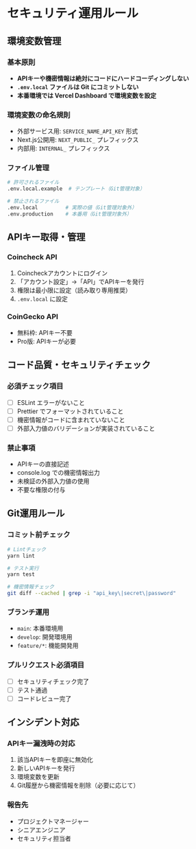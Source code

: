 # セキュリティ運用ルール

## 環境変数管理

### 基本原則
- **APIキーや機密情報は絶対にコードにハードコーディングしない**
- **`.env.local` ファイルは Git にコミットしない**
- **本番環境では Vercel Dashboard で環境変数を設定**

### 環境変数の命名規則
- 外部サービス用: `SERVICE_NAME_API_KEY` 形式
- Next.js公開用: `NEXT_PUBLIC_` プレフィックス
- 内部用: `INTERNAL_` プレフィックス

### ファイル管理
```bash
# 許可されるファイル
.env.local.example  # テンプレート（Git管理対象）

# 禁止されるファイル
.env.local         # 実際の値（Git管理対象外）
.env.production    # 本番用（Git管理対象外）
```

## APIキー取得・管理

### Coincheck API
1. Coincheckアカウントにログイン
2. 「アカウント設定」→「API」でAPIキーを発行
3. 権限は最小限に設定（読み取り専用推奨）
4. `.env.local` に設定

### CoinGecko API
- 無料枠: APIキー不要
- Pro版: APIキーが必要

## コード品質・セキュリティチェック

### 必須チェック項目
- [ ] ESLint エラーがないこと
- [ ] Prettier でフォーマットされていること
- [ ] 機密情報がコードに含まれていないこと
- [ ] 外部入力値のバリデーションが実装されていること

### 禁止事項
- APIキーの直接記述
- console.log での機密情報出力
- 未検証の外部入力値の使用
- 不要な権限の付与

## Git運用ルール

### コミット前チェック
```bash
# Lintチェック
yarn lint

# テスト実行
yarn test

# 機密情報チェック
git diff --cached | grep -i "api_key\|secret\|password"
```

### ブランチ運用
- `main`: 本番環境用
- `develop`: 開発環境用
- `feature/*`: 機能開発用

### プルリクエスト必須項目
- [ ] セキュリティチェック完了
- [ ] テスト通過
- [ ] コードレビュー完了

## インシデント対応

### APIキー漏洩時の対応
1. 該当APIキーを即座に無効化
2. 新しいAPIキーを発行
3. 環境変数を更新
4. Git履歴から機密情報を削除（必要に応じて）

### 報告先
- プロジェクトマネージャー
- シニアエンジニア
- セキュリティ担当者